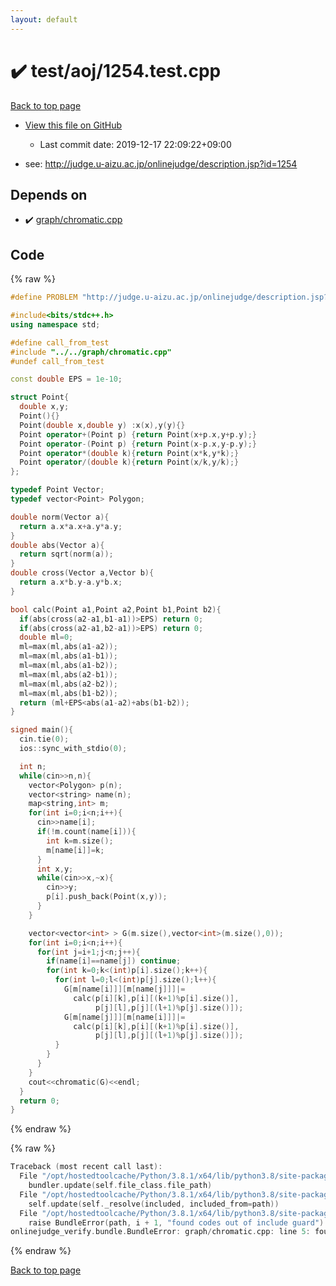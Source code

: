 ```yaml
---
layout: default
---
```


<!-- mathjax config similar to math.stackexchange -->
<script type="text/javascript" async
  src="https://cdnjs.cloudflare.com/ajax/libs/mathjax/2.7.5/MathJax.js?config=TeX-MML-AM_CHTML">
</script>
<script type="text/x-mathjax-config">
  MathJax.Hub.Config({
    TeX: { equationNumbers: { autoNumber: "AMS" }},
    tex2jax: {
      inlineMath: [ ['$','$'] ],
      processEscapes: true
    },
    "HTML-CSS": { matchFontHeight: false },
    displayAlign: "left",
    displayIndent: "2em"
  });
</script>

<script type="text/javascript" src="https://cdnjs.cloudflare.com/ajax/libs/jquery/3.4.1/jquery.min.js"></script>
<script src="https://cdn.jsdelivr.net/npm/jquery-balloon-js@1.1.2/jquery.balloon.min.js" integrity="sha256-ZEYs9VrgAeNuPvs15E39OsyOJaIkXEEt10fzxJ20+2I=" crossorigin="anonymous"></script>
<script type="text/javascript" src="../../../assets/js/copy-button.js"></script>
<link rel="stylesheet" href="../../../assets/css/copy-button.css" />


# :heavy_check_mark: test/aoj/1254.test.cpp

<a href="../../../index.html">Back to top page</a>

* <a href="{{ site.github.repository_url }}/blob/master/test/aoj/1254.test.cpp">View this file on GitHub</a>
    - Last commit date: 2019-12-17 22:09:22+09:00


* see: <a href="http://judge.u-aizu.ac.jp/onlinejudge/description.jsp?id=1254">http://judge.u-aizu.ac.jp/onlinejudge/description.jsp?id=1254</a>


## Depends on

* :heavy_check_mark: <a href="../../../library/graph/chromatic.cpp.html">graph/chromatic.cpp</a>


## Code

<a id="unbundled"></a>
{% raw %}
```cpp
#define PROBLEM "http://judge.u-aizu.ac.jp/onlinejudge/description.jsp?id=1254"

#include<bits/stdc++.h>
using namespace std;

#define call_from_test
#include "../../graph/chromatic.cpp"
#undef call_from_test

const double EPS = 1e-10;

struct Point{
  double x,y;
  Point(){}
  Point(double x,double y) :x(x),y(y){}
  Point operator+(Point p) {return Point(x+p.x,y+p.y);}
  Point operator-(Point p) {return Point(x-p.x,y-p.y);}
  Point operator*(double k){return Point(x*k,y*k);}
  Point operator/(double k){return Point(x/k,y/k);}
};

typedef Point Vector;
typedef vector<Point> Polygon;

double norm(Vector a){
  return a.x*a.x+a.y*a.y;
}
double abs(Vector a){
  return sqrt(norm(a));
}
double cross(Vector a,Vector b){
  return a.x*b.y-a.y*b.x;
}

bool calc(Point a1,Point a2,Point b1,Point b2){
  if(abs(cross(a2-a1,b1-a1))>EPS) return 0;
  if(abs(cross(a2-a1,b2-a1))>EPS) return 0;
  double ml=0;
  ml=max(ml,abs(a1-a2));
  ml=max(ml,abs(a1-b1));
  ml=max(ml,abs(a1-b2));
  ml=max(ml,abs(a2-b1));
  ml=max(ml,abs(a2-b2));
  ml=max(ml,abs(b1-b2));
  return (ml+EPS<abs(a1-a2)+abs(b1-b2));
}

signed main(){
  cin.tie(0);
  ios::sync_with_stdio(0);

  int n;
  while(cin>>n,n){
    vector<Polygon> p(n);
    vector<string> name(n);
    map<string,int> m;
    for(int i=0;i<n;i++){
      cin>>name[i];
      if(!m.count(name[i])){
        int k=m.size();
        m[name[i]]=k;
      }
      int x,y;
      while(cin>>x,~x){
        cin>>y;
        p[i].push_back(Point(x,y));
      }
    }

    vector<vector<int> > G(m.size(),vector<int>(m.size(),0));
    for(int i=0;i<n;i++){
      for(int j=i+1;j<n;j++){
        if(name[i]==name[j]) continue;
        for(int k=0;k<(int)p[i].size();k++){
          for(int l=0;l<(int)p[j].size();l++){
            G[m[name[i]]][m[name[j]]]|=
              calc(p[i][k],p[i][(k+1)%p[i].size()],
                   p[j][l],p[j][(l+1)%p[j].size()]);
            G[m[name[j]]][m[name[i]]]|=
              calc(p[i][k],p[i][(k+1)%p[i].size()],
                   p[j][l],p[j][(l+1)%p[j].size()]);
          }
        }
      }
    }
    cout<<chromatic(G)<<endl;
  }
  return 0;
}

```
{% endraw %}

<a id="bundled"></a>
{% raw %}
```cpp
Traceback (most recent call last):
  File "/opt/hostedtoolcache/Python/3.8.1/x64/lib/python3.8/site-packages/onlinejudge_verify/docs.py", line 342, in write_contents
    bundler.update(self.file_class.file_path)
  File "/opt/hostedtoolcache/Python/3.8.1/x64/lib/python3.8/site-packages/onlinejudge_verify/bundle.py", line 182, in update
    self.update(self._resolve(included, included_from=path))
  File "/opt/hostedtoolcache/Python/3.8.1/x64/lib/python3.8/site-packages/onlinejudge_verify/bundle.py", line 151, in update
    raise BundleError(path, i + 1, "found codes out of include guard")
onlinejudge_verify.bundle.BundleError: graph/chromatic.cpp: line 5: found codes out of include guard

```
{% endraw %}

<a href="../../../index.html">Back to top page</a>

